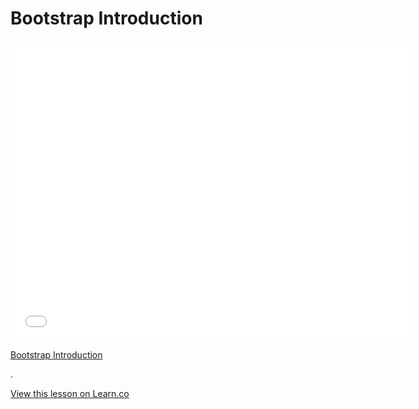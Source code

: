 # Bootstrap Introduction

<iframe width="640" height="480" src="//www.youtube.com/embed/1Wc2dzHg4fs?rel=0&modestbranding=1" frameborder="0" allowfullscreen></iframe>

<p><a href="https://www.youtube.com/watch?v=1Wc2dzHg4fs">Bootstrap Introduction</a></p>.

<a href='https://learn.co/lessons/bootstrap-introduction' data-visibility='hidden'>View this lesson on Learn.co</a>
